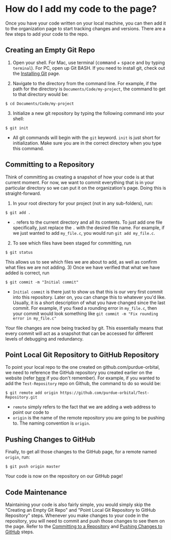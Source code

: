 # How do I add my code to the page?

Once you have your code written on your local machine, you can then add it to the organization page to start tracking changes and versions. There are a few steps to add your code to the repo.

## Creating an Empty Git Repo

1) Open your shell. For Mac, use terminal (<kbd>command</kbd> + <kbd>space</kbd> and by typing `terminal`). For PC, open up Git BASH. If you need to install git, check out the [Installing Git](https://github.com/purdue-orbital/Git-for-Orbital/wiki/Installing-Git) page. 

2) Navigate to the directory from the command line. For example, if the path for the directory is `Documents/Code/my-project`, the command to get to that directory would be:
```
$ cd Documents/Code/my-project
``` 

3) Initialize a new git repository by typing the following command into your shell:
```
$ git init
``` 
* All git commands will begin with the `git` keyword. `init` is just short for initialization. 
Make sure you are in the correct directory when you type this command.

## Committing to a Repository

Think of committing as creating a snapshot of how your code is at that current moment. For now, we want to commit everything that is in your particular directory so we can put it on the organization's page. Doing this is straight-forward.

1) In your root directory for your project (not in any sub-folders), run: 
```
$ git add .
``` 
* `.` refers to the current directory and all its contents. To just add one file specifically, just replace the `.` with the desired file name. For example, if we just wanted to add `my_file.c`, you would run `git add my_file.c`.
2) To see which files have been staged for committing, run 
```
$ git status
```
This allows us to see which files we are about to add, as well as confirm what files we are not adding. 
3) Once we have verified that what we have added is correct, run 
```
$ git commit -m "Initial commit"
```
* `Initial commit` is there just to show us that this is our very first commit into this repository. Later on, you can change this to whatever you'd like. Usually, it is a short description of what you have changed since the last commit. For example, if you fixed a rounding error in `my_file.c`, then your commit would look something like `git commit -m "Fix rounding error in my_file.c"`

Your file changes are now being tracked by git. This essentially means that every commit will act as a snapshot that can be accessed for different levels of debugging and redundancy.  

## Point Local Git Repository to GitHub Repository

To point your local repo to the one created on github.com/purdue-orbital, we need to reference the GitHub repository you created earlier on the website (refer [here](https://github.com/purdue-orbital/Git-for-Orbital/wiki/GitHub-for-Orbital#empty-github-repository) if you don't remember).  For example, if you wanted to add the `Test-Repository` repo on Github, the command to do so would be:
```
$ git remote add origin https://github.com/purdue-orbital/Test-Repository.git
``` 
* `remote` simply refers to the fact that we are adding a web address to point our code to
*  `origin` is the name of the remote repository you are going to be pushing to. The naming convention is `origin`.

 ## Pushing Changes to GitHub
Finally, to get all those changes to the GitHub page, for a remote named `origin`, run:
```
$ git push origin master
```
Your code is now on the repository on our GitHub page! 
## Code Maintenance
Maintaining your code is also fairly simple, you would simply skip the "Creating an Empty Git Repo" and "Point Local Git Repository to GitHub Repository" steps. Whenever you make changes to your code in the repository, you will need to commit and push those changes to see them on the page. Refer to the [Committing to a Repository](https://github.com/purdue-orbital/Git-for-Orbital/wiki/Adding-to-the-Organization#committing-to-a-repository) and [Pushing Changes to GitHub](https://github.com/purdue-orbital/Git-for-Orbital/wiki/Adding-to-the-Organization#pushing-changes-to-github) steps.
